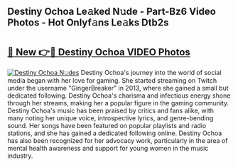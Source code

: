 ## Destiny Ochoa Le𝚊ked N𝚞de - Part-Bz6 Video Photos - Hot Onlyf𝚊ns Le𝚊ks Dtb2s

# <h2><a href="http://ab33944.deff.icu/?id=Destiny+Ochoa">🔗 New 👉🔴 Destiny Ochoa VIDEO Photos</a></h2>

[![Destiny Ochoa N𝚞des](https://i.imgur.com/rIISA9y.gif)](http://ab33944.deff.icu/?id=Destiny+Ochoa)
Destiny Ochoa's journey into the world of social media began with her love for gaming. She started streaming on Twitch under the username "GingerBreaker" in 2013, where she gained a small but dedicated following. Destiny Ochoa's charisma and infectious energy shone through her streams, making her a popular figure in the gaming community. Destiny Ochoa's music has been praised by critics and fans alike, with many noting her unique voice, introspective lyrics, and genre-bending sound. Her songs have been featured on popular playlists and radio stations, and she has gained a dedicated following online. Destiny Ochoa has also been recognized for her advocacy work, particularly in the area of mental health awareness and support for young women in the music industry.
